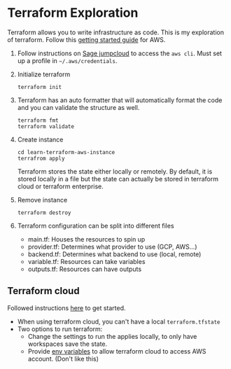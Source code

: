# Terraform Exploration

Terraform allows you to write infrastructure as code.  This is my exploration of terraform.  Follow this [getting started guide](https://learn.hashicorp.com/tutorials/terraform/install-cli?in=terraform/aws-get-started) for AWS.

1. Follow instructions on [Sage jumpcloud](https://sagebionetworks.jira.com/wiki/spaces/IT/pages/405864455/Jumpcloud) to access the `aws cli`.  Must set up a profile in `~/.aws/credentials`.
1. Initialize terraform

    ```
    terraform init
    ```

1. Terraform has an auto formatter that will automatically format the code and you can validate the structure as well.

    ```
    terraform fmt
    terraform validate
    ```

1. Create instance

    ```
    cd learn-terraform-aws-instance
    terrafrom apply
    ```

    Terraform stores the state either locally or remotely.  By default, it is stored locally in a file but the state can actually be stored in terraform cloud or terraform enterprise.

1. Remove instance

    ```
    terraform destroy
    ```

1. Terraform configuration can be split into different files

    - main.tf: Houses the resources to spin up
    - provider.tf: Determines what provider to use (GCP, AWS...)
    - backend.tf: Determines what backend to use (local, remote)
    - variable.tf: Resources can take variables
    - outputs.tf: Resources can have outputs

## Terraform cloud

Followed instructions [here](https://learn.hashicorp.com/tutorials/terraform/cloud-sign-up?in=terraform/cloud-get-started) to get started.

- When using terraform cloud, you can't have a local `terraform.tfstate`
- Two options to run terraform:
    - Change the settings to run the applies locally, to only have workspaces save the state.
    - Provide [env variables](https://learn.hashicorp.com/tutorials/terraform/aws-remote?in=terraform/aws-get-started#set-workspace-variables) to allow terraform cloud to access AWS account. (Don't like this)
